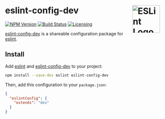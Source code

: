 # eslint-config-dev <a href="https://github.com/eslint/eslint"><img src="https://rawgit.com/ctate/eslint/master/.autocode/icon.svg" alt="ESLint Logo" width="90" height="90" align="right"></a>

[![NPM Version][npm-img]][npm-url]
[![Build Status][cli-img]][cli-url]
[![Licensing][lic-image]][lic-url]

[eslint-config-dev] is a shareable configuration package for [eslint].

## Install

Add [eslint] and [eslint-config-dev] to your project:

```sh
npm install --save-dev eslint eslint-config-dev
```

Then, add this configuration to your `package.json`:

```json
{
  "eslintConfig": {
    "extends": "dev"
  }
}
```

[npm-url]: https://www.npmjs.com/package/eslint-config-dev
[npm-img]: https://img.shields.io/npm/v/eslint-config-dev.svg
[cli-url]: https://travis-ci.org/jonathantneal/eslint-config-dev
[cli-img]: https://img.shields.io/travis/jonathantneal/eslint-config-dev.svg
[lic-url]: LICENSE.md
[lic-image]: https://img.shields.io/npm/l/eslint-config-dev.svg
[log-url]: CHANGELOG.md
[log-image]: https://img.shields.io/badge/changelog-md-blue.svg
[git-url]: https://gitter.im/postcss/postcss
[git-image]: https://img.shields.io/badge/chat-gitter-blue.svg

[eslint]: https://github.com/eslint/eslint
[eslint-config-dev]: https://github.com/jonathantneal/eslint-config-dev
